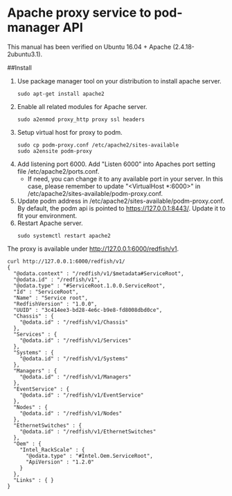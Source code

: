 Apache proxy service to pod-manager API
=======================================

This manual has been verified on Ubuntu 16.04 + Apache (2.4.18-2ubuntu3.1).

##Install
1. Use package manager tool on your distribution to install apache server.
   ```
   sudo apt-get install apache2
   ```
2. Enable all related modules for Apache server.
   ```
   sudo a2enmod proxy_http proxy ssl headers
   ```
3. Setup virtual host for proxy to podm.
   ```
   sudo cp podm-proxy.conf /etc/apache2/sites-available
   sudo a2ensite podm-proxy
   ```
4. Add listening port 6000.
   Add "Listen 6000" into Apaches port setting file /etc/apache2/ports.conf.
   * If need, you can change it to any available port in your server. In this case, please remember to update
     "<VirtualHost *:6000>" in /etc/apache2/sites-available/podm-proxy.conf.
5. Update podm address in /etc/apache2/sites-available/podm-proxy.conf.
   By default, the podm api is pointed to https://127.0.0.1:8443/. Update it to fit your environment.
6. Restart Apache server.
   ```
   sudo systemctl restart apache2
   ```

The proxy is available under http://127.0.0.1:6000/redfish/v1.
   ```
   curl http://127.0.0.1:6000/redfish/v1/
   {
     "@odata.context" : "/redfish/v1/$metadata#ServiceRoot",
     "@odata.id" : "/redfish/v1",
     "@odata.type" : "#ServiceRoot.1.0.0.ServiceRoot",
     "Id" : "ServiceRoot",
     "Name" : "Service root",
     "RedfishVersion" : "1.0.0",
     "UUID" : "3c414ee3-bd28-4e6c-b9e8-fd8008dbd0ce",
     "Chassis" : {
       "@odata.id" : "/redfish/v1/Chassis"
     },
     "Services" : {
       "@odata.id" : "/redfish/v1/Services"
     },
     "Systems" : {
       "@odata.id" : "/redfish/v1/Systems"
     },
     "Managers" : {
       "@odata.id" : "/redfish/v1/Managers"
     },
     "EventService" : {
       "@odata.id" : "/redfish/v1/EventService"
     },
     "Nodes" : {
       "@odata.id" : "/redfish/v1/Nodes"
     },
     "EthernetSwitches" : {
       "@odata.id" : "/redfish/v1/EthernetSwitches"
     },
     "Oem" : {
       "Intel_RackScale" : {
         "@odata.type" : "#Intel.Oem.ServiceRoot",
         "ApiVersion" : "1.2.0"
       }
     },
     "Links" : { }
   }
   ```
